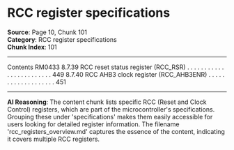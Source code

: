 # RCC register specifications

**Source**: Page 10, Chunk 101  
**Category**: RCC register specifications  
**Chunk Index**: 101

---

Contents RM0433
8.7.39 RCC reset status register (RCC_RSR) . . . . . . . . . . . . . . . . . . . . . . . . 449
8.7.40 RCC AHB3 clock register (RCC_AHB3ENR) . . . . . . . . . . . . . . . . . . . 451

---

**AI Reasoning**: The content chunk lists specific RCC (Reset and Clock Control) registers, which are part of the microcontroller's specifications. Grouping these under 'specifications' makes them easily accessible for users looking for detailed register information. The filename 'rcc_registers_overview.md' captures the essence of the content, indicating it covers multiple RCC registers.
